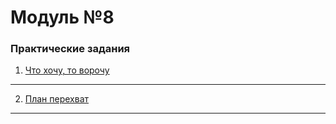 # Модуль №8
### Практические задания
1. [Что хочу, то ворочу](module_8_1.py)
___
2. [План перехват](module_8_2.py)
___